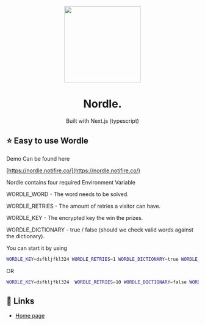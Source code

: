 <p align="center">
  <a href="https://notifire.co">
    <img width="200" src="https://uploads-ssl.webflow.com/6130b4d29bb0ab09e14ae9ee/6130e6931f755df302203fcc_SideLogo%20-%20BLack-p-800.png">
  </a>
</p>
<h1 align="center">Nordle.</h1>
<p align="center">Built with Next.js (typescript)</p>

## ⭐️ Easy to use Wordle

Demo Can be found here

[https://nordle.notifire.co/](https://nordle.notifire.co/)

Nordle contains four required Environment Variable

WORDLE_WORD - The word needs to be solved.

WORDLE_RETRIES - The amount of retries a visitor can have.

WORDLE_KEY - The encrypted key the win the prizes.

WORDLE_DICTIONARY - true / false (should we check valid words against the dictionary).

You can start it by using

```bash
WORDLE_KEY=dsfkljfkl324 WORDLE_RETRIES=1 WORDLE_DICTIONARY=true WORDLE_WORD=notifire npm run dev
```

OR

```bash
WORDLE_KEY=dsfkljfkl324  WORDLE_RETRIES=10 WORDLE_DICTIONARY=false WORDLE_WORD=notifire npm run start
```


## 🔗 Links
- [Home page](https://notifire.co/)
